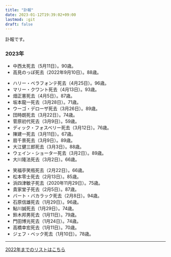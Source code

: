 ```yaml
---
title: "訃報"
date: 2023-01-12T19:39:02+09:00
lastmod: :git
draft: false
---
```


訃報です。

### 2023年

* 中西太死去（5月11日）。90歳。
* 高見のっぽ死去（2022年9月10日）。88歳。

<!-- separator -->

* ハリー・ベラフォンテ死去（4月25日）。96歳。
* マリー・クワント死去（4月13日）。93歳。
* 畑正憲死去（4月5日）。87歳。
* 坂本龍一死去（3月28日）。71歳。
* ウーゴ・デローザ死去（3月26日）。89歳。
* 団時朗死去（3月22日）。74歳。
* 菅原初代死去（3月9日）。59歳。
* ディック・フォスベリー死去（3月12日）。76歳。
* 陳建一死去（3月11日）。67歳。
* 扇千景死去（3月9日）。89歳。
* 大江健三郎死去（3月3日）。88歳。
* ウェイン・ショーター死去（3月2日）。89歳。
* 大川隆法死去（3月2日）。66歳。

<!-- separator -->

* 笑福亭笑瓶死去（2月22日）。66歳。
* 松本零士死去（2月13日）。85歳。
* 浜四津敏子死去（2020年11月29日）。75歳。
* 貴家堂子死去（2月5日）。87歳。
* バート・バカラック死去（2月8日）。94歳。
* 石原信雄死去（1月29日）。96歳。
* 鮎川誠死去（1月29日）。74歳。
* 鈴木邦男死去（1月11日）。79歳。
* 門田博光死去（1月24日）。74歳。
* 高橋幸宏死去（1月11日）。70歳。
* ジェフ・ベック死去（1月10日）。78歳。

---

[2022年までのリストはこちら](https://www.poc39.com/fuhou)
